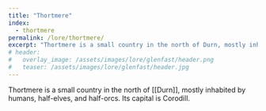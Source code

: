 ```yaml
---
title: "Thortmere"
index:
  - thortmere
permalink: /lore/thortmere/
excerpt: "Thortmere is a small country in the north of Durn, mostly inhabited by humans, half-elves, and half-orcs."
# header:
#   overlay_image: /assets/images/lore/glenfast/header.png
#   teaser: /assets/images/lore/glenfast/header.jpg
---
```

Thortmere is a small country in the north of [[Durn]], mostly inhabited by humans, half-elves, and half-orcs. Its capital is Corodill.